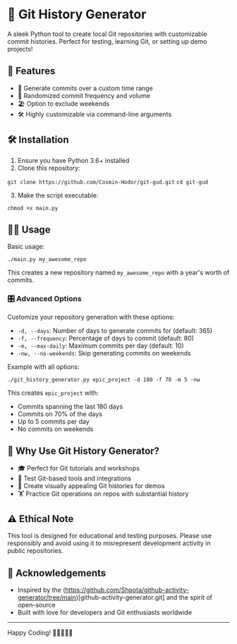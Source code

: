 # 🌱 Git History Generator

A sleek Python tool to create local Git repositories with customizable commit histories. Perfect for testing, learning Git, or setting up demo projects!

## 🚀 Features

- 📅 Generate commits over a custom time range
- 🎲 Randomized commit frequency and volume
- 🏖 Option to exclude weekends
- 🛠 Highly customizable via command-line arguments

## 🛠 Installation

1. Ensure you have Python 3.6+ installed
2. Clone this repository:

`git clone https://github.com/Cosmin-Hodor/git-gud.git`
`cd git-gud`

3. Make the script executable:

`chmod +x main.py`

## 🏄‍♂️ Usage

Basic usage:

`./main.py my_awesome_repo`

This creates a new repository named `my_awesome_repo` with a year's worth of commits.

### 🎛 Advanced Options

Customize your repository generation with these options:

- `-d, --days`: Number of days to generate commits for (default: 365)
- `-f, --frequency`: Percentage of days to commit (default: 80)
- `-m, --max-daily`: Maximum commits per day (default: 10)
- `-nw, --no-weekends`: Skip generating commits on weekends

Example with all options:

`./git_history_generator.py epic_project -d 180 -f 70 -m 5 -nw`

This creates `epic_project` with:
- Commits spanning the last 180 days
- Commits on 70% of the days
- Up to 5 commits per day
- No commits on weekends

## 🌟 Why Use Git History Generator?

- 🎓 Perfect for Git tutorials and workshops
- 🧪 Test Git-based tools and integrations
- 🎨 Create visually appealing Git histories for demos
- 🏋️ Practice Git operations on repos with substantial history

## ⚠️ Ethical Note

This tool is designed for educational and testing purposes. Please use responsibly and avoid using it to misrepresent development activity in public repositories.

## 🙏 Acknowledgements

- Inspired by the (https://github.com/Shpota/github-activity-generator/tree/main)[github-activity-generator.git] and the spirit of open-source
- Built with love for developers and Git enthusiasts worldwide

---

Happy Coding! 🚀👨‍💻👩‍💻
